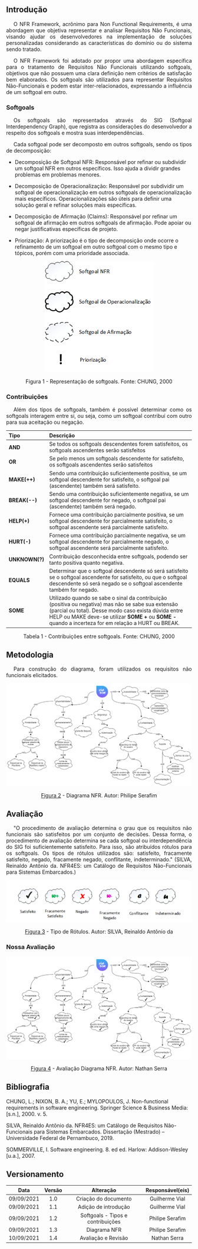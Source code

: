 ## <a>Introdução</a>

<p style="text-indent: 20px; text-align: justify">O NFR Framework, acrônimo para Non Functional Requirements, é uma abordagem que objetiva representar e analisar Requisitos Não Funcionais, visando ajudar os desenvolvedores na implementação de soluções personalizadas considerando as características do domínio ou do sistema sendo tratado.</p>

<p style="text-indent: 20px; text-align: justify">O NFR Framework foi adotado por propor uma abordagem específica para o tratamento de Requisitos Não Funcionais utilizando softgoals, objetivos que não possuem uma clara definição nem critérios de satisfação bem elaborados. Os softgoals são utilizados para representar Requisitos Não-Funcionais e podem estar inter-relacionados, expressando a influência de um softgoal em outro.</p>

### <a>Softgoals</a>
<p style="text-indent: 20px; text-align: justify">Os softgoals são representados através do SIG (Softgoal Interdependency Graph), que registra as considerações do desenvolvedor a respeito dos softgoals e mostra suas interdependências.</p>

<p style="text-indent: 20px; text-align: justify">Cada softgoal pode ser decomposto em outros softgoals, sendo os tipos de decomposição:</p>

- Decomposição de Softgoal NFR: Responsável por refinar ou subdividir um softgoal NFR em outros específicos. Isso ajuda a dividir grandes problemas em problemas menores.

- Decomposição de Operacionalização: Responsável por subdividir um softgoal de operacionalização em outros softgoals de operacionalização mais específicos. Operacionalizações são úteis para definir uma solução geral e refinar soluções mais específicas.

- Decomposição de Afirmação (Claims): Responsável por refinar um softgoal de afirmação em outros softgoals de afirmação. Pode apoiar ou negar justificativas específicas de projeto.

- Priorização: A priorização é o tipo de decomposição onde ocorre o refinamento de um softgoal em outro softgoal com o mesmo tipo e tópicos, porém com uma prioridade associada.

<center>

![NFR_TIPO](../img/softgoals_tipos.png)
<figcaption>Figura 1 - Representação de softgoals. Fonte: CHUNG, 2000 </figcaption>
</center>

### <a>Contribuições</a>
<p style="text-indent: 20px; text-align: justify">
Além dos tipos de softgoals, também é possível determinar como os softgoals interagem entre si, ou seja, como um softgoal contribuí com outro para sua aceitação ou negação.
</p>
<!-- Mudar parágrafo acima conforme o que for feito -->

<center>

| Tipo                        | Descrição                                                                                                                                                                                                                                                                                        |
| :-------------------------- | :----------------------------------------------------------------------------------------------------------------------------------------------------------------------------------------------------------------------------------------------------------------------------------------------- |
| <strong>AND</strong>        | Se todos os softgoals descendentes forem satisfeitos, os softgoals ascendentes serão satisfeitos                                                                                                                                                                                                 |
| <strong>OR</strong>         | Se pelo menos um softgoals descendente for satisfeito, os softgoals ascendentes serão satisfeitos                                                                                                                                                                                                |
| <strong>MAKE(++) </strong>  | Sendo uma contribuição suficientemente positiva, se um softgoal descendente for satisfeito, o softgoal pai (ascendente) também será satisfeito.                                                                                                                                                  |
| <strong>BREAK(--)</strong>  | Sendo uma contribuição suficientemente negativa, se um softgoal descendente for negado, o softgoal pai (ascendente) também será negado.                                                                                                                                                          |
| <strong>HELP(+)</strong>    | Fornece uma contribuição parcialmente positiva, se um softgoal descendente for parcialmente satisfeito, o softgoal ascendente será parcialmente satisfeito.                                                                                                                                      |
| <strong>HURT(-)</strong>    | Fornece uma contribuição parcialmente negativa, se um softgoal descendente for parcialmente negado, o softgoal ascendente será parcialmente satisfeito.                                                                                                                                          |
| <strong>UNKNOWN(?)</strong> | Contribuição desconhecida entre softgoals, podendo ser tanto positiva quanto negativa.                                                                                                                                                                                                           |
| <strong>EQUALS</strong>     | Determinar que o softgoal descendente só será satisfeito se o softgoal ascendente for satisfeito, ou que o softgoal descendente só será negado se o softgoal ascendente também for negado.                                                                                                       |
| <strong>SOME</strong>       | Utilizado quando se sabe o sinal da contribuição (positiva ou negativa) mas não se sabe sua extensão (parcial ou total). Desse modo caso exista dúvida entre HELP ou MAKE deve-se utilizar <strong>SOME +</strong> ou <strong>SOME -</strong> quando a incerteza for em relação a HURT ou BREAK. |

<figcaption>Tabela 1 - Contribuições entre softgoals. Fonte: CHUNG, 2000</figcaption>

</center>

## <a>Metodologia</a>
<p style="text-indent: 20px; text-align: justify">
Para construção do diagrama, foram utilizados os requisitos não funcionais elicitados.
</p>

<center>

![nfr_vivabem](../img/nfr_vivabem.png)

<figcaption><a href="../img/nfr_vivabem.png">Figura 2</a> - Diagrama NFR. Autor: Philipe Serafim</figcaption>

</center>

## <a>Avaliação</a>
<p style="text-indent: 20px; text-align: justify">
"O procedimento de avaliação determina o grau que os requisitos não funcionais são satisfeitos por um conjunto de decisões. Dessa forma, o procedimento de avaliação determina
se cada softgoal ou interdependência do SIG foi suficientemente satisfeito. Para isso, são
atribuídos rótulos para os softgoals. Os tipos de rótulos utilizados são: satisfeito, fracamente satisfeito, negado, fracamente negado, conflitante, indeterminado." (SILVA, Reinaldo Antônio da. NFR4ES: um Catálogo de Requisitos Não-Funcionais para Sistemas Embarcados.)
</p>

<center>

![Tipos de Rótulos](../img/tipo_rotulos.png)

<figcaption><a href="../img/tipo_rotulos.png">Figura 3</a> - Tipo de Rótulos. Autor: SILVA, Reinaldo Antônio da</figcaption>

</center>

### <a>Nossa Avaliação</a>

<center>

![nfr_vivabem_avaliacao](../img/nfr-vivabem-avaliacao.png)

<figcaption><a href="../img/nfr-vivabem-avaliacao.png">Figura 4</a> - Avaliação Diagrama NFR. Autor: Nathan Serra</figcaption>

</center>

## <a>Bibliografia</a>

CHUNG, L.; NIXON, B. A.; YU, E.; MYLOPOULOS, J. Non-functional requirements in software engineering. Springer Science & Business Media: [s.n.], 2000. v. 5.

SILVA, Reinaldo Antônio da. NFR4ES: um Catálogo de Requisitos Não-Funcionais para Sistemas Embarcados. Dissertação (Mestrado) – Universidade Federal de Pernambuco, 2019.

SOMMERVILLE, I. Software engineering. 8. ed ed. Harlow: Addison-Wesley [u.a.], 2007.

## <a>Versionamento</a>

|    Data    | Versão |             Alteração             | Responsável(eis) |
| :--------: | :----: | :-------------------------------: | :--------------: |
| 09/09/2021 |  1.0   |       Criação do documento        |  Guilherme Vial  |
| 09/09/2021 |  1.1   |       Adição de introdução        |  Guilherme Vial  |
| 09/09/2021 |  1.2   | Softgoals - Tipos e contribuições | Philipe Serafim  |
| 09/09/2021 |  1.3   |           Diagrama NFR            | Philipe Serafim  |
| 10/09/2021 |  1.4   |           Avaliação e Revisão     | Nathan Serra     |